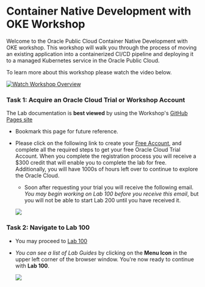 # Container Native Development with OKE Workshop

Welcome to the Oracle Public Cloud Container Native Development with OKE workshop. This workshop will walk you through the process of moving an existing application into a containerized CI/CD pipeline and deploying it to a managed Kubernetes service in the Oracle Public Cloud.

To learn more about this workshop please watch the video below.

[![Watch Workshop Overview](images/oraclecode/youtube.png)](https://youtu.be/9n8JMlvjFiw)

### Task 1: Acquire an Oracle Cloud Trial or Workshop Account

<span class="gh-pages-note">
  The Lab documentation is <b>best viewed</b> by using the Workshop's <a href="https://oracle.github.io/learning-library/workshops/container-native-development-with-oke/">GitHub Pages site</a>
</span>

- Bookmark this page for future reference.

- Please click on the following link to create your <a class="trial-link" href="https://myservices.us.oraclecloud.com/mycloud/signup?language=en&sourceType=:ex:tb:::RC_NAMK180826P00001:OKE_OCIR_HOL&SC=:ex:tb:::RC_NAMK180826P00001:OKE_OCIR_HOL&pcode=NAMK180826P00001" target="_trial">Free Account</a>, and complete all the required steps to get your free Oracle Cloud Trial Account. When you complete the registration process you will receive a $300 credit that will enable you to complete the lab for free.  Additionally, you will have 1000s of hours left over to continue to explore the Oracle Cloud.

  - Soon after requesting your trial you will receive the following email. _You may begin working on Lab 100 before you receive this email_, but you will not be able to start Lab 200 until you have received it.

  ![](images/oraclecode/code_9.png)

### Task 2: Navigate to Lab 100

- You may proceed to [Lab 100](LabGuide100.md)

- _You can see a list of Lab Guides_ by clicking on the **Menu Icon** in the upper left corner of the browser window. You're now ready to continue with **Lab 100**.

  ![](images/LabMenuIcon.png)
